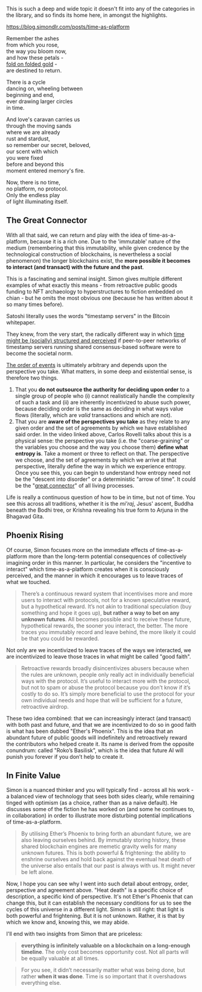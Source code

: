 This is such a deep and wide topic it doesn't fit into any of the categories in the library, and so finds its home here, in amongst the highlights.

https://blog.simondlr.com/posts/time-as-platform

Remember the ashes  
from which you rose,  
the way you bloom now,  
and how these petals -  
[fold on folded gold](https://thebluebook.co.za/four-part-harmony/) -  
are destined to return.  
  
There is a cycle  
dancing on, wheeling between  
beginning and end,  
ever drawing larger circles  
in time.  
  
And love's caravan carries us  
through the moving sands  
where we are already  
rust and stardust,  
so remember our secret, beloved,  
our scent with which  
you were fixed  
before and beyond this  
moment entered memory's fire.  
  
Now, there is no time,  
no platform, no protocol.  
Only the endless play  
of light illuminating itself.  

## The Great Connector

With all that said, we can return and play with the idea of time-as-a-platform, because it is a rich one. Due to the 'immutable' nature of the medium (remembering that this immutability, while given credence by the technological construction of blockchains, is nevertheless a social phenomenon) the longer blockchains exist, the **more possible it becomes to interact (and transact) with the future and the past**.

This is a fascinating and seminal insight. Simon gives multiple different examples of what exactly this means - from retroactive public goods funding to NFT archaeology to hyperstructures to fiction embedded on chian - but he omits the most obvious one (because he has written about it so many times before). 

Satoshi literally uses the words "timestamp servers" in the Bitcoin whitepaper. 

They knew, from the very start, the radically different way in which [time might be (socially) structured and perceived](https://www.kernel.community/en/learn/module-3/time) if peer-to-peer networks of timestamp servers running shared consensus-based software were to become the societal norm. 

[The order of events](https://www.youtube.com/watch?v=95MscWzdNi4&list=PL_NAkUK835PWbclYgtIJ07aXSPx-cWper&index=6) is ultimately arbitrary and depends upon the perspective you take. What matters, in some deep and existential sense, is therefore two things. 

1. That you **do not outsource the authority for deciding upon order** to a single group of people who (i) cannot realistically handle the complexity of such a task and (ii) are inherently incentivized to abuse such power, because deciding order is the same as deciding in what ways value flows (literally, which are _valid_ transactions and which are not).
2. That you are **aware of the perspectives you take** as they relate to any given order and the set of agreements by which we have established said order. In the video linked above, Carlos Rovelli talks about this is a physical sense: the perspective you take (i.e. the "coarse-graining" or the variables you choose and the way you choose them) **define what entropy is**. Take a moment or three to reflect on that. The perspective we choose, and the set of agreements by which we arrive at that perspective, literally define the way in which we experience entropy. Once you see this, you can begin to understand how entropy need not be the "descent into disorder" or a deterministic "arrow of time". It could be the "[great connector](https://www.youtube.com/watch?v=XG2KtqFBCkQ&list=PL_NAkUK835PWbclYgtIJ07aXSPx-cWper&index=8)" of all living processes.

Life is really a continuous question of how to be in time, but not of time. You see this across all traditions, whether it is the _mi'raj_, Jesus' ascent, Buddha beneath the Bodhi tree, or Krishna revealing his true form to Arjuna in the Bhagavad Gita.

## Phoenix Rising

Of course, Simon focuses more on the immediate effects of time-as-a-platform more than the long-term potential consequences of collectively imagining order in this manner. In particular, he considers the "incentive to interact" which time-as-a-platform creates when it is consciously perceived, and the manner in which it encourages us to leave traces of what we touched.

>There’s a continuous reward system that incentivises more and more users to interact with protocols, not for a known speculative reward, but a hypothetical reward. It’s not akin to traditional speculation (buy something and hope it goes up), **but rather a way to bet on any unknown futures**. All becomes possible and to receive these future, hypothetical rewards, the sooner you interact, the better. The more traces you immutably record and leave behind, the more likely it could be that you could be rewarded.

Not only are we incentivized to leave traces of the ways we interacted, we are incentivized to leave those traces in what might be called "good faith".

>Retroactive rewards broadly disincentivizes abusers because when the rules are unknown, people only really act in individually beneficial ways with the protocol. It’s useful to interact more with the protocol, but not to spam or abuse the protocol because you don’t know if it’s costly to do so. It’s simply more beneficial to use the protocol for your own individual needs and hope that will be sufficient for a future, retroactive airdrop.

These two idea combined: that we can increasingly interact (and transact) with both past and future, and that we are incentivized to do so in good faith is what has been dubbed "Ether's Phoenix". This is the idea that an abundant future of public goods will indefinitely and retroactively reward the contributors who helped create it. Its name is derived from the opposite conundrum: called "Roko’s Basilisk", which is the idea that future AI will punish you forever if you don’t help to create it.

## In Finite Value

Simon is a nuanced thinker and you will typically find - across all his work - a balanced view of technology that sees both sides clearly, while remaining tinged with optimism (as a choice, rather than as a naive default). He discusses some of the fiction he has worked on (and some he continues to, in collaboration) in order to illustrate more disturbing potential implications of time-as-a-platform.

>By utilising Ether’s Phoenix to bring forth an abundant future, we are also leaving ourselves behind. By immutably storing history, these shared blockchain engines are memetic gravity wells for many unknown futures. This is both powerful & frightening: the ability to enshrine ourselves and hold back against the eventual heat death of the universe also entails that our past is always with us. It might never be left alone.

Now, I hope you can see why I went into such detail about entropy, order, perspective and agreement above. "Heat death" is a specific choice of description, a specific kind of perspective. It's not Ether's Phoenix that can change this, but it can establish the necessary conditions for us to see the cycles of this universe in a different light. Simon is still right: that light is both powerful and frightening. But it is not unknown. Rather, it is that by which we know and, knowing this, we may abide.

I'll end with two insights from Simon that are priceless:

>**everything is infinitely valuable on a blockchain on a long-enough timeline**. The only cost becomes opportunity cost. Not all parts will be equally valuable at all times.

>For you see, it didn’t necessarily matter what was being done, but rather **when it was done**. Time is so important that it overshadows everything else.